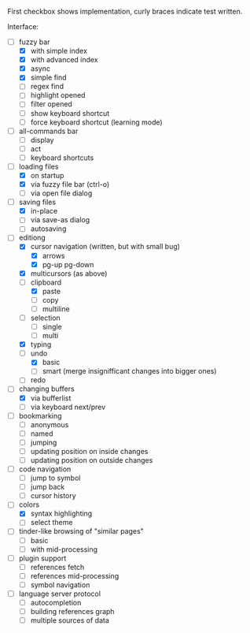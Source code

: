 First checkbox shows implementation, curly braces indicate test written.

Interface:
- [ ] fuzzy bar
	- [x] with simple index
	- [x] with advanced index
	- [x] async
	- [x] simple find
	- [ ] regex find
	- [ ] highlight opened
	- [ ] filter opened
	- [ ] show keyboard shortcut
	- [ ] force keyboard shortcut (learning mode)
- [ ] all-commands bar
	- [ ] display
	- [ ] act
	- [ ] keyboard shortcuts
- [ ] loading files
	- [x] on startup
	- [x] via fuzzy file bar (ctrl-o)
	- [ ] via open file dialog
- [ ] saving files
	- [x] in-place
	- [ ] via save-as dialog
	- [ ] autosaving
- [ ] editiong
	- [x] cursor navigation (written, but with small bug)
		- [x] arrows
		- [x] pg-up pg-down
	- [x] multicursors (as above)
	- [ ] clipboard
		- [x] paste
		- [ ] copy
		- [ ] multiline
	- [ ] selection
		- [ ] single
		- [ ] multi
	- [x] typing
	- [ ] undo
		- [x] basic
		- [ ] smart (merge insignifficant changes into bigger ones)
	- [ ] redo
- [ ] changing buffers
	- [x] via bufferlist
	- [ ] via keyboard next/prev
- [ ] bookmarking
	- [ ] anonymous
	- [ ] named
	- [ ] jumping
	- [ ] updating position on inside changes
	- [ ] updating position on outside changes
- [ ] code navigation
	- [ ] jump to symbol
	- [ ] jump back
	- [ ] cursor history
- [ ] colors
	- [x] syntax highlighting
	- [ ] select theme

- [ ] tinder-like browsing of "similar pages"
	- [ ] basic
	- [ ] with mid-processing
- [ ] plugin support
	- [ ] references fetch
	- [ ] references mid-processing
	- [ ] symbol navigation

- [ ] language server protocol
	- [ ] autocompletion
	- [ ] building references graph
	- [ ] multiple sources of data